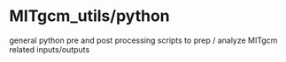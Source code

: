 # MITgcm_utils/python
general python pre and post processing scripts to prep / analyze MITgcm related inputs/outputs
